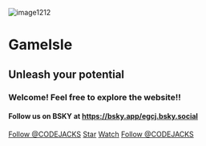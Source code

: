 
![image1212](https://github.com/user-attachments/assets/f506ecf8-28d2-4406-8e5d-d4925569f2a1)



# GameIsle
## Unleash your potential
### Welcome! Feel free to explore the website!!
#### Follow us on BSKY at https://bsky.app/egcj.bsky.social
<a class="github-button" href="https://github.com/CODEJACKS" data-color-scheme="no-preference: light; light: light; dark: dark;" data-size="large" aria-label="Follow @CODEJACKS on GitHub">Follow @CODEJACKS</a>
<a class="github-button" href="https://github.com/CODEJACKS/GameIsle" data-color-scheme="no-preference: light; light: light; dark: dark;" data-icon="octicon-star" data-size="large" aria-label="Star CODEJACKS/GameIsle on GitHub">Star</a>
<a class="github-button" href="https://github.com/CODEJACKS/GameIsle/subscription" data-color-scheme="no-preference: light; light: light; dark: dark;" data-icon="octicon-eye" data-size="large" aria-label="Watch CODEJACKS/GameIsle on GitHub">Watch</a>
<a class="github-button" href="https://github.com/CODEJACKS" data-color-scheme="no-preference: light; light: light; dark: dark;" data-size="large" aria-label="Follow @CODEJACKS on GitHub">Follow @CODEJACKS</a>

